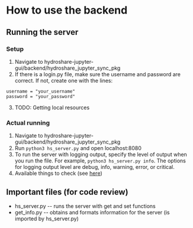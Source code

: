 [//]: # (TODO: update this file - potentially make is describe the backend)

# How to use the backend
## Running the server
### Setup
1. Navigate to hydroshare-jupyter-gui/backend/hydroshare_jupyter_sync_pkg
2. If there is a login.py file, make sure the username and password are correct. If not, create one with the lines:

```
username = "your_username"
password = "your_password"
```
3. TODO: Getting local resources

### Actual running

1. Navigate to hydroshare-jupyter-gui/backend/hydroshare_jupyter_sync_pkg
2. Run `python3 hs_server.py` and open localhost:8080
3. To run the server with logging output, specify the level of output when you
run the file. For example, `python3 hs_server.py info`. The options for logging
output level are debug, info, warning, error, or critical.
4. Available things to check (see [here](https://github.com/kylecombes/hydroshare-jupyter-gui/blob/dev/documentation/API_response_formats.md))

## Important files (for code review)
* hs_server.py -- runs the server with get and set functions
* get_info.py -- obtains and formats information for the server (is imported by hs_server.py)
